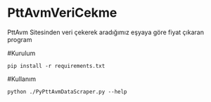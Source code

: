 # PttAvmVeriCekme
PttAvm Sitesinden veri çekerek aradığımız eşyaya göre fiyat çıkaran program

#Kurulum
```
pip install -r requirements.txt
```

#Kullanım
```
python ./PyPttAvmDataScraper.py --help
```
